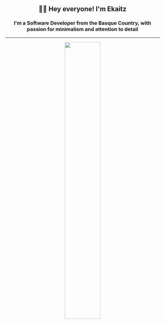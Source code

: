 <h2 align="center">👋🏼 Hey everyone! I'm Ekaitz</h1>

<h3 align="center">I'm a Software Developer from the Basque Country, with passion for minimalism and attention to detail</h3>


<!-- ### 🏆 Github Stats -->

---

<p align="center">
  <img  src="https://github-readme-streak-stats.herokuapp.com/?user=ekalons&theme=Javascript&hide_border=true&date_format=M%20j%5B%2C%20Y%5D&background=27292D&ring=347AB6&currStreakNum=FFFFFF&border=FFFFFF&sideNums=FFFFFF&stroke=FFFFFF&fire=FFFFFF&currStreakLabel=347AB6&sideLabels=347AB6&dates=FFFFFF" width="48%">
</p>



<!-- - 👋 Hi, I’m @ekalons -->
<!-- - 👀 I’m interested in ... -->
<!-- - 🌱 I’m currently learning ... -->
<!-- - 💞️ I’m looking to collaborate on ... -->
<!-- - 📫 How to reach me ... -->


